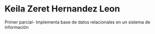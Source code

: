 # Keila Zeret Hernandez Leon
Primer parcial- Implementa base de datos relacionales en un sistema de información
